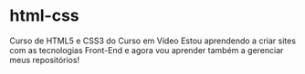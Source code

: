 # html-css
 Curso de HTML5 e CSS3 do Curso em Vídeo
 Estou aprendendo a criar sites com as tecnologias Front-End e agora vou aprender também a gerenciar meus repositórios!